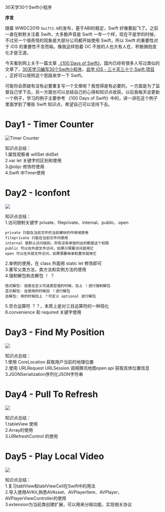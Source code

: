 30天学30个Swift小程序

**序言**  

随着 WWDC2019 `Swift5.0`的发布，基于ABI的稳定，Swift 好像要起飞了。之前一直在默默关注着 Swift，大多数声音是 Swift 一年一个样，现在不是学的时候，不过另一个很奇怪的现象是大部分公司都开始使用 Swift，所以 Swift 的重要性对于 iOS 的重要性不言而喻。像我这样抱着 OC 不放的人也大有人在，积极拥抱变化才是王道。  

今天看到网上关于一篇文章 [《100 Days of Swift》](https://samvlu.com/index.html)，国内已经有很多人写过类似的文章了，[30天学习编写30个Swift小程序](https://juejin.im/post/5c618227518825625c270640)，[自学 iOS - 三十天三十个 Swift 项目
](https://www.jianshu.com/p/52032bc4cbe4)，正好可以按照这个思路来学一下 Swift。

可能你会质疑有没有必要重复写一个文章呢？我觉得是有必要的，一方面是为了监督自己学下去，另一方面也可以总结自己的心得和知识点收获。以后我每天会更新一个例子，学习的例子主要参考 《100 Days of Swift》中的，讲一讲在这个例子里面学到了哪些 Swift 知识点，希望自己可以坚持下去。

<!-- more -->


# Day1 - Timer Counter  

![Timer Counter](http://leonlei.top/Day%201%20-%20Timer%20Counter.gif)

知识点总结：  
1.属性观察者 willSet didSet  
2.var let 关键字的区别和使用  
3.@objc 修饰符使用  
4.Swift 中Timer使用

# Day2 - Iconfont  

![](http://leonlei.top/Day%202%20-%20Iconfont.gif)  

知识点总结：  
1.访问限制关键字 private、fileprivate、internal、public、open  

```
private 只能在当前文件的当前模块的作用域使用  
fileprivate 只能在当前文件内使用  
internal 是默认访问级别，所有没有单独列出的都是这个权限  
public 可以在外部文件访问，如果只需要访问就用它  
open 可以在外部文件访问，如果需要继承和重写就用它    
```

2.单例的使用，在 class 外面用 static let 修饰即可  
3.重写父类方法，类方法和实例方法的使用  
4.强制解包和去解包 ！ ？   

```
隐式解包: 就是在定义可选类型值的时候，加上 ！进行强制解包  
显示解包: 在使用的时候加 ！进行解包  
去解包: 用的时候加上 ？可定义 optional 进行解包  
```  
5.空合运算符 ？？，本质上是对三目运算符的一种简化  
6.convenience 和 required 关键字使用  

# Day3 - Find My Position  
![](http://leonlei.top/Day%203%20-%20Find%20My%20Position.gif)

知识点总结：  
1.使用 CoreLocation 获取用户当前的地理位置  
2.使用 URLRequest URLSession 调用腾讯地图open api 获取具体位置信息  
3.JSONSerialization序列化JSON字符串  

# Day4 - Pull To Refresh
![](http://leonlei.top/Day%204%20-%20Pull%20To%20Refresh.gif)  

知识点总结：  
1.tableView 使用  
2.Array的使用  
3.UIRefreshControl 的使用  

# Day5 -  Play Local Video 

![](http://leonlei.top/Day%205%20-%20Play%20Local%20Video.gif)

知识点总结：  
1.复习tablView和tablViewCell在Swift中的用法  
2.导入使用AVKit,熟悉AVAsset、AVPlayerItem、AVPlayer、AVPlayerViewController的使用  
3.extension为当前类创建扩展，可以用来分隔功能，实现相关协议